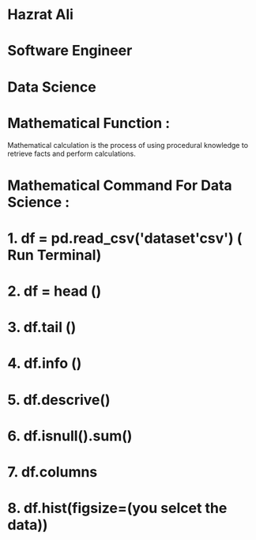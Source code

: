 # Hazrat Ali

# Software Engineer 

# Data Science 

# Mathematical Function :

Mathematical calculation is the process of using procedural knowledge to retrieve facts and perform calculations.

# Mathematical Command For Data Science :

# 1. df = pd.read_csv('dataset'csv') ( Run Terminal)

# 2. df = head ()

# 3. df.tail ()

# 4. df.info ()

# 5. df.descrive()

# 6. df.isnull().sum()

# 7. df.columns

# 8. df.hist(figsize=(you selcet the data))